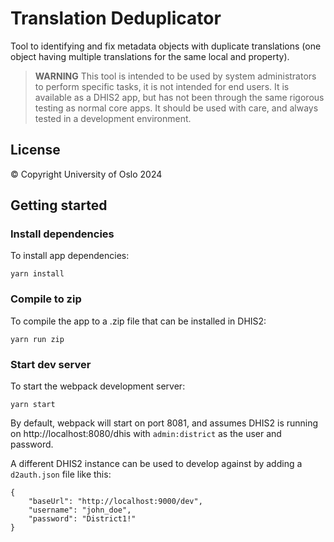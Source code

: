 # Translation Deduplicator
Tool to identifying and fix metadata objects with duplicate translations (one object having multiple translations for the same local and property).

> **WARNING**
> This tool is intended to be used by system administrators to perform specific tasks, it is not intended for end users. It is available as a DHIS2 app, but has not been through the same rigorous testing as normal core apps. It should be used with care, and always tested in a development environment.


## License
© Copyright University of Oslo 2024


## Getting started

### Install dependencies
To install app dependencies:

```
yarn install
```

### Compile to zip
To compile the app to a .zip file that can be installed in DHIS2:

```
yarn run zip
```

### Start dev server
To start the webpack development server:

```
yarn start
```

By default, webpack will start on port 8081, and assumes DHIS2 is running on 
http://localhost:8080/dhis with `admin:district` as the user and password.

A different DHIS2 instance can be used to develop against by adding a `d2auth.json` file like this:

```
{
    "baseUrl": "http://localhost:9000/dev",
    "username": "john_doe",
    "password": "District1!"
}
```
